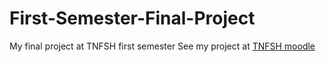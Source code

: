 # First-Semester-Final-Project
My final project at TNFSH first semester
See my project at [TNFSH moodle](https://moodle.tnfsh.tn.edu.tw/)
